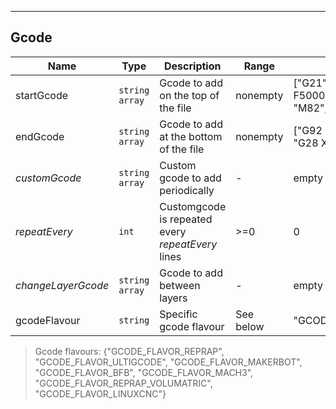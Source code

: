 ---
## Gcode
| Name | Type | Description | Range | Default |
| ----- | -----| ------------| ------| --------|
|startGcode| <code>string array</code>| Gcode to add on the top of the file | nonempty | ["G21", "G28", "G1 Z5 F5000", "G90", "G92 E0", "M82", "G92 E0"] |
|endGcode| <code>string array</code>| Gcode to add at the bottom of the file | nonempty | ["G92 E0", "M104 S0", "G28 X0", "M84"] |
|_customGcode_| `string array` | Custom gcode to add periodically | - | empty |
|_repeatEvery_ | `int` | Customgcode is repeated every _repeatEvery_ lines | >=0 | 0 |
|_changeLayerGcode_| <code>string array </code>| Gcode to add between layers | - | empty |
| gcodeFlavour | <code>string</code>| Specific gcode flavour | See below | "GCODE\_FLAVOR\_REPRAP" |

> Gcode flavours: {"GCODE\_FLAVOR\_REPRAP", "GCODE\_FLAVOR\_ULTIGCODE", "GCODE\_FLAVOR\_MAKERBOT", "GCODE\_FLAVOR\_BFB", "GCODE\_FLAVOR\_MACH3", "GCODE\_FLAVOR\_REPRAP\_VOLUMATRIC", "GCODE\_FLAVOR\_LINUXCNC"}
